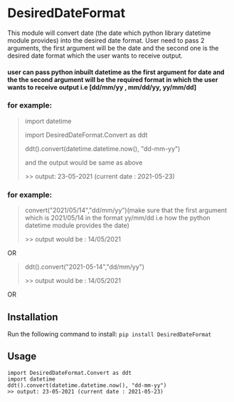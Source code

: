 # DesiredDateFormat
This module will convert date (the date which python library datetime module provides) into the desired date format.
User need to pass 2 arguments, the first argument will be the date and the second one is the desired date format which the user wants to receive output. 
#### user can pass python inbuilt datetime as the first argument for date and the the second argument will be the required format in which the user wants to receive output i.e [dd/mm/yy , mm/dd/yy, yy/mm/dd]
### for example: 
> import datetime
>
> import DesiredDateFormat.Convert as ddt
>
>ddt().convert(datetime.datetime.now(), "dd-mm-yy")
> 
> and the output would be same as above 
> 
>\>> output: 23-05-2021 (current date : 2021-05-23)
### for example:
> convert("2021/05/14","dd/mm/yy")(make sure that the first argument which is 2021/05/14 in the format yy/mm/dd i.e how the python datetime module provides the date)
> 
>\>> output would be : 14/05/2021

OR
>ddt().convert("2021-05-14","dd/mm/yy")
> 
>\>> output would be : 14/05/2021

OR


## Installation
  Run the following command to install:
  ```pip install DesiredDateFormat```


## Usage
```
import DesiredDateFormat.Convert as ddt
import datetime
ddt().convert(datetime.datetime.now(), "dd-mm-yy")
>> output: 23-05-2021 (current date : 2021-05-23) 
```
